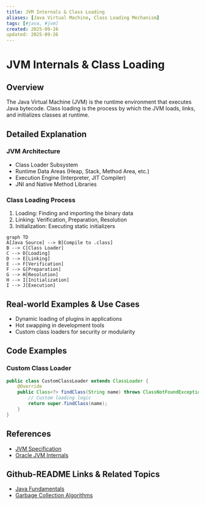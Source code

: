 ```yaml
---
title: JVM Internals & Class Loading
aliases: [Java Virtual Machine, Class Loading Mechanism]
tags: [#java, #jvm]
created: 2025-09-26
updated: 2025-09-26
---
```


# JVM Internals & Class Loading

## Overview

The Java Virtual Machine (JVM) is the runtime environment that executes Java bytecode. Class loading is the process by which the JVM loads, links, and initializes classes at runtime.

## Detailed Explanation

### JVM Architecture

- Class Loader Subsystem
- Runtime Data Areas (Heap, Stack, Method Area, etc.)
- Execution Engine (Interpreter, JIT Compiler)
- JNI and Native Method Libraries

### Class Loading Process

1. Loading: Finding and importing the binary data
2. Linking: Verification, Preparation, Resolution
3. Initialization: Executing static initializers

```mermaid
graph TD
A[Java Source] --> B[Compile to .class]
B --> C[Class Loader]
C --> D[Loading]
D --> E[Linking]
E --> F[Verification]
F --> G[Preparation]
G --> H[Resolution]
H --> I[Initialization]
I --> J[Execution]
```

## Real-world Examples & Use Cases

- Dynamic loading of plugins in applications
- Hot swapping in development tools
- Custom class loaders for security or modularity

## Code Examples

### Custom Class Loader

```java
public class CustomClassLoader extends ClassLoader {
    @Override
    public Class<?> findClass(String name) throws ClassNotFoundException {
        // Custom loading logic
        return super.findClass(name);
    }
}
```

## References

- [JVM Specification](https://docs.oracle.com/javase/specs/jvms/se21/html/)
- [Oracle JVM Internals](https://docs.oracle.com/javase/8/docs/technotes/guides/vm/)

## Github-README Links & Related Topics

- [Java Fundamentals](../java-fundamentals/)
- [Garbage Collection Algorithms](../garbage-collection-algorithms/)
